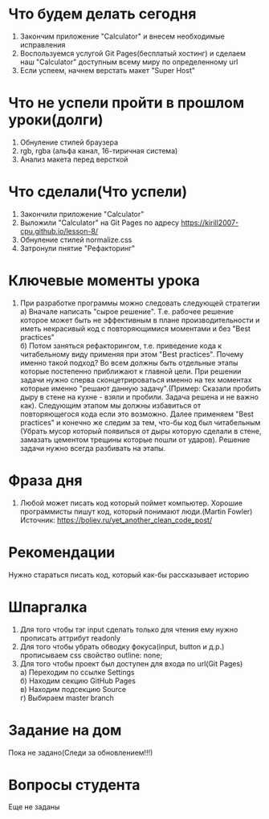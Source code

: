 # Что будем делать сегодня
1) Закончим приложение "Calculator" и внесем необходимые исправления
2) Воспользуемся услугой Git Pages(бесплатый хостинг) и сделаем наш "Calculator" доступным всему миру по определенному url
3) Если успеем, начнем верстать макет "Super Host"

# Что не успели пройти в прошлом уроки(долги)
1) Обнуление стилей браузера
2) rgb, rgba (альфа канал, 16-тиричная система)
3) Анализ макета перед версткой

# Что сделали(Что успели)
1) Закончили приложение "Calculator"
2) Выложили "Calculator" на Git Pages по адресу https://kirill2007-cpu.github.io/lesson-8/
3) Обнуление стилей normalize.css
4) Затронули пнятие "Рефакторинг"

# Ключевые моменты урока
1) При разработке программы можно следовать следующей стратегии <br/>
    а) Вначале написать "сырое решение". Т.е. рабочее решение которое может быть не эффективным в плане производительности и иметь некрасивый код с повторяющимися моментами и без "Best practices" <br/>
    б) Потом заняться рефакторингом, т.е. приведение кода к читабельному виду применяя при этом "Best practices".
 Почему именно такой подход? Во всем должны быть отдельные этапы которые постепенно приближают к главной цели. При решении задачи нужно сперва сконцетрироваться именно на тех моментах которые именно "решают данную задачу".(Пример: Сказали пробить дыру в стене на кухне - взяли и пробили. Задача решена и не важно как). Следующим этапом мы должны избавиться от повторяющегося кода если это возможно. Далее применяем "Best practices" и конечно же следим за тем, что-бы код был читабельным (Убрать мусор который появилься от дыры которую сделали в стене, замазать цементом трещины которые пошли от ударов). Решение задачи нужно всегда разбивать на этапы. <br/>
 
 # Фраза дня
 1) Любой может писать код который поймет компьютер. Хорошие программисты пишут код, который понимают люди.(Martin Fowler)
 Источник: https://boliev.ru/yet_another_clean_code_post/
 
 # Рекомендации
 Нужно стараться писать код, который как-бы рассказывает историю
 
 # Шпаргалка
 1) Для того чтобы тэг input  сделать только для чтения ему нужно прописать аттрибут readonly
 2) Для того чтобы убрать обводку фокуса(input, button  и д.р.) прописываем css свойство outline: none;
 3) Для того чтобы проект был доступен для входа по url(Git Pages) <br/>
  а) Переходим по ссылке Settings <br/>
  б) Находим секцию GitHub Pages <br/>
  в) Находим подсекцию Source <br/>
  г) Выбираем master branch <br/>
  
# Задание на дом
Пока не задано(Следи за обновлением!!!)

# Вопросы студента
Еще не заданы
